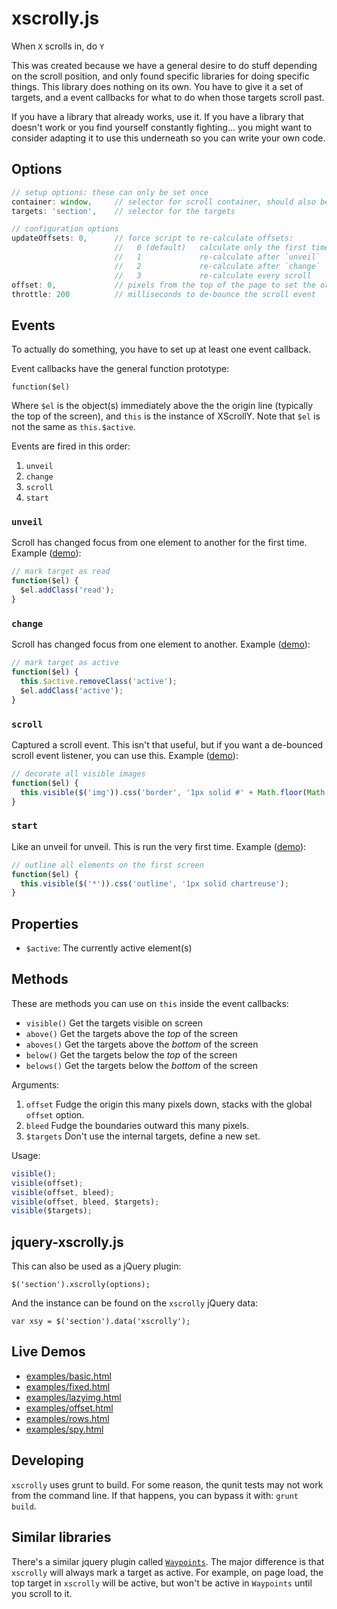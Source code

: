 # xscrolly.js

When `X` scrolls in, do `Y`

This was created because we have a general desire to do stuff depending on the
scroll position, and only found specific libraries for doing specific things.
This library does nothing on its own. You have to give it a set of targets, and
a event callbacks for what to do when those targets scroll past.

If you have a library that already works, use it. If you have a library that
doesn't work or you find yourself constantly fighting... you might want to
consider adapting it to use this underneath so you can write your own code.


## Options

```JavaScript
// setup options: these can only be set once
container: window,     // selector for scroll container, should also be an offset parent
targets: 'section',    // selector for the targets

// configuration options
updateOffsets: 0,      // force script to re-calculate offsets:
                       //   0 (default)   calculate only the first time
                       //   1             re-calculate after `unveil`
                       //   2             re-calculate after `change`
                       //   3             re-calculate every scroll
offset: 0,             // pixels from the top of the page to set the origin
throttle: 200          // milliseconds to de-bounce the scroll event
```


## Events

To actually do something, you have to set up at least one event callback.

Event callbacks have the general function prototype:

    function($el)

Where `$el` is the object(s) immediately above the the origin line (typically
the top of the screen), and `this` is the instance of XScrollY. Note that `$el`
is not the same as `this.$active`.

Events are fired in this order:

1. `unveil`
2. `change`
3. `scroll`
4. `start`

### `unveil`

Scroll has changed focus from one element to another for the first time.
Example ([demo][basic_demo]):

```JavaScript
// mark target as read
function($el) {
  $el.addClass('read');
}
```

### `change`

Scroll has changed focus from one element to another. Example ([demo][basic_demo]):

```JavaScript
// mark target as active
function($el) {
  this.$active.removeClass('active');
  $el.addClass('active');
}
```

### `scroll`

Captured a scroll event. This isn't that useful, but if you want a de-bounced
scroll event listener, you can use this. Example ([demo][lazyimg_demo]):


```JavaScript
// decorate all visible images
function($el) {
  this.visible($('img')).css('border', '1px solid #' + Math.floor(Math.random() * 16777215).toString(16));
}
```

### `start`

Like an unveil for unveil. This is run the very first time. Example
([demo][rows_demo]):

```JavaScript
// outline all elements on the first screen
function($el) {
  this.visible($('*')).css('outline', '1px solid chartreuse');
}
```


## Properties

* `$active`: The currently active element(s)


## Methods

These are methods you can use on `this` inside the event callbacks:

* `visible()`  Get the targets visible on screen
* `above()`    Get the targets above the *top* of the screen
* `aboves()`   Get the targets above the *bottom* of the screen
* `below()`    Get the targets below the *top* of the screen
* `belows()`   Get the targets below the *bottom* of the screen

Arguments:

  1. `offset`    Fudge the origin this many pixels down, stacks with the global
     `offset` option.
  2. `bleed`     Fudge the boundaries outward this many pixels.
  3. `$targets`  Don't use the internal targets, define a new set.

Usage:

```JavaScript
visible();
visible(offset);
visible(offset, bleed);
visible(offset, bleed, $targets);
visible($targets);
```


## jquery-xscrolly.js

This can also be used as a jQuery plugin:

    $('section').xscrolly(options);

And the instance can be found on the `xscrolly` jQuery data:

    var xsy = $('section').data('xscrolly');


## Live Demos

* [examples/basic.html][basic_demo]
* [examples/fixed.html][fixed_header_demo]
* [examples/lazyimg.html][lazyimg_demo]
* [examples/offset.html][offset_demo]
* [examples/rows.html][rows_demo]
* [examples/spy.html][spy_demo]

[basic_demo]: http://texastribune.github.io/xscrolly/examples/basic.html
[fixed_header_demo]: http://texastribune.github.io/xscrolly/examples/fixed.html
[lazyimg_demo]: http://texastribune.github.io/xscrolly/examples/lazyimg.html
[offset_demo]: http://texastribune.github.io/xscrolly/examples/offset.html
[rows_demo]: http://texastribune.github.io/xscrolly/examples/rows.html
[spy_demo]: http://texastribune.github.io/xscrolly/examples/spy.html


## Developing

`xscrolly` uses grunt to build. For some reason, the qunit tests may not work
from the command line. If that happens, you can bypass it with: `grunt build`.


## Similar libraries

There's a similar jquery plugin called [`Waypoints`][waypoints]. The major
difference is that `xscrolly` will always mark a target as active. For example,
on page load, the top target in `xscrolly` will be active, but won't be active
in `Waypoints` until you scroll to it.

[waypoints]: http://imakewebthings.com/jquery-waypoints/
